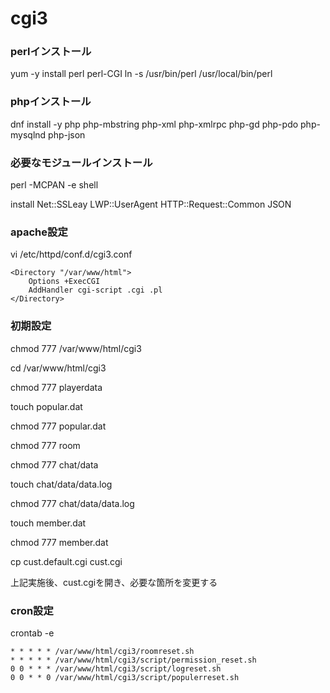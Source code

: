 # cgi3

### perlインストール
yum -y install perl perl-CGI
ln -s /usr/bin/perl /usr/local/bin/perl

### phpインストール
dnf install -y php php-mbstring php-xml php-xmlrpc php-gd php-pdo php-mysqlnd php-json

### 必要なモジュールインストール
perl -MCPAN -e shell

install Net::SSLeay LWP::UserAgent HTTP::Request::Common JSON

### apache設定
vi /etc/httpd/conf.d/cgi3.conf

```
<Directory "/var/www/html">
    Options +ExecCGI
    AddHandler cgi-script .cgi .pl
</Directory>
```

### 初期設定
chmod 777 /var/www/html/cgi3

cd /var/www/html/cgi3

chmod 777 playerdata

touch popular.dat

chmod 777 popular.dat

chmod 777 room

chmod 777 chat/data

touch chat/data/data.log

chmod 777 chat/data/data.log

touch member.dat

chmod 777 member.dat

cp cust.default.cgi cust.cgi

上記実施後、cust.cgiを開き、必要な箇所を変更する

### cron設定
crontab -e

```
* * * * * /var/www/html/cgi3/roomreset.sh
* * * * * /var/www/html/cgi3/script/permission_reset.sh
0 0 * * * /var/www/html/cgi3/script/logreset.sh
0 0 * * 0 /var/www/html/cgi3/script/populerreset.sh
```
